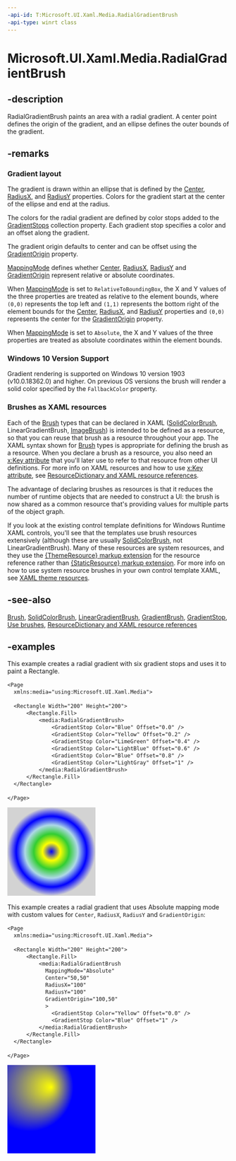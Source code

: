 ```yaml
---
-api-id: T:Microsoft.UI.Xaml.Media.RadialGradientBrush
-api-type: winrt class
---
```


# Microsoft.UI.Xaml.Media.RadialGradientBrush

<!--
public class RadialGradientBrush : Windows.UI.Xaml.Media.XamlCompositionBrushBase
-->

## -description

RadialGradientBrush paints an area with a radial gradient. A center point defines the origin of the gradient, and an ellipse defines the outer bounds of the gradient.

## -remarks

### Gradient layout

The gradient is drawn within an ellipse that is defined by the [Center](radialgradientbrush_center.md), [RadiusX](radialgradientbrush_radiusx.md), and [RadiusY](radialgradientbrush_radiusy.md) properties. Colors for the gradient start at the center of the ellipse and end at the radius.

The colors for the radial gradient are defined by color stops added to the [GradientStops](radialgradientbrush_gradientstops.md) collection property. Each gradient stop specifies a color and an offset along the gradient.

The gradient origin defaults to center and can be offset using the [GradientOrigin](radialgradientbrush_gradientorigin.md) property.

[MappingMode](radialgradientbrush_mappingmode.md) defines whether [Center](radialgradientbrush_center.md), [RadiusX](radialgradientbrush_radiusx.md), [RadiusY](radialgradientbrush_radiusy.md) and [GradientOrigin](radialgradientbrush_gradientorigin.md) represent relative or absolute coordinates.

When [MappingMode](radialgradientbrush_mappingmode.md) is set to `RelativeToBoundingBox`, the X and Y values of the three properties are treated as relative to the element bounds, where `(0,0)` represents the top left and `(1,1)` represents the bottom right of the element bounds for the [Center](radialgradientbrush_center.md), [RadiusX](radialgradientbrush_radiusx.md), and [RadiusY](radialgradientbrush_radiusy.md) properties and `(0,0)` represents the center for the [GradientOrigin](radialgradientbrush_gradientorigin.md) property.

When [MappingMode](radialgradientbrush_mappingmode.md) is set to `Absolute`, the X and Y values of the three properties are treated as absolute coordinates within the element bounds.

### Windows 10 Version Support

Gradient rendering is supported on Windows 10 version 1903 (v10.0.18362.0) and higher. On previous OS versions the brush will render a solid color specified by the `FallbackColor` property.

### Brushes as XAML resources

Each of the [Brush](/uwp/api/windows.ui.xaml.media.brush) types that can be declared in XAML ([SolidColorBrush](/uwp/api/windows.ui.xaml.media.solidcolorbrush), LinearGradientBrush, [ImageBrush](/uwp/api/windows.ui.xaml.media.imagebrush)) is intended to be defined as a resource, so that you can reuse that brush as a resource throughout your app. The XAML syntax shown for [Brush](/uwp/api/windows.ui.xaml.media.brush) types is appropriate for defining the brush as a resource. When you declare a brush as a resource, you also need an [x:Key attribute](https://docs.microsoft.com/windows/uwp/xaml-platform/x-key-attribute) that you'll later use to refer to that resource from other UI definitions. For more info on XAML resources and how to use [x:Key attribute](https://docs.microsoft.com/windows/uwp/xaml-platform/x-key-attribute), see [ResourceDictionary and XAML resource references](https://docs.microsoft.com/windows/uwp/controls-and-patterns/resourcedictionary-and-xaml-resource-references).

The advantage of declaring brushes as resources is that it reduces the number of runtime objects that are needed to construct a UI: the brush is now shared as a common resource that's providing values for multiple parts of the object graph.

If you look at the existing control template definitions for Windows Runtime XAML controls, you'll see that the templates use brush resources extensively (although these are usually [SolidColorBrush](/uwp/api/windows.ui.xaml.media.solidcolorbrush), not LinearGradientBrush). Many of these resources are system resources, and they use the [{ThemeResource} markup extension](https://docs.microsoft.com/windows/uwp/xaml-platform/themeresource-markup-extension) for the resource reference rather than [{StaticResource} markup extension](https://docs.microsoft.com/windows/uwp/xaml-platform/staticresource-markup-extension). For more info on how to use system resource brushes in your own control template XAML, see [XAML theme resources](https://docs.microsoft.com/windows/uwp/controls-and-patterns/xaml-theme-resources).

## -see-also

[Brush](/uwp/api/windows.ui.xaml.media.brush), [SolidColorBrush](/uwp/api/windows.ui.xaml.media.solidcolorbrush), [LinearGradientBrush](/uwp/api/windows.ui.xaml.media.lineargradientbrush), [GradientBrush](/uwp/api/windows.ui.xaml.media.gradientbrush), [GradientStop](/uwp/api/windows.ui.xaml.media.gradientstop), [Use brushes](https://docs.microsoft.com/windows/uwp/graphics/using-brushes), [ResourceDictionary and XAML resource references](https://docs.microsoft.com/windows/uwp/controls-and-patterns/resourcedictionary-and-xaml-resource-references)

## -examples

This example creates a radial gradient with six gradient stops and uses it to paint a Rectangle.

```xaml
<Page
  xmlns:media="using:Microsoft.UI.Xaml.Media">

  <Rectangle Width="200" Height="200">
      <Rectangle.Fill>
          <media:RadialGradientBrush>
              <GradientStop Color="Blue" Offset="0.0" />
              <GradientStop Color="Yellow" Offset="0.2" />
              <GradientStop Color="LimeGreen" Offset="0.4" />
              <GradientStop Color="LightBlue" Offset="0.6" />
              <GradientStop Color="Blue" Offset="0.8" />
              <GradientStop Color="LightGray" Offset="1" />
          </media:RadialGradientBrush>
      </Rectangle.Fill>
  </Rectangle>

</Page>
```

![A rectangle filled with a radial gradient](Images/ColorRadialGradientBrush.png)

This example creates a radial gradient that uses Absolute mapping mode with custom values for `Center`, `RadiusX`, `RadiusY` and `GradientOrigin`:

```xaml
<Page
  xmlns:media="using:Microsoft.UI.Xaml.Media">

  <Rectangle Width="200" Height="200">
      <Rectangle.Fill>
          <media:RadialGradientBrush
            MappingMode="Absolute"
            Center="50,50"
            RadiusX="100"
            RadiusY="100"
            GradientOrigin="100,50"
            >
              <GradientStop Color="Yellow" Offset="0.0" />
              <GradientStop Color="Blue" Offset="1" />
          </media:RadialGradientBrush>
      </Rectangle.Fill>
  </Rectangle>

</Page>
```

![Gradient axis for a vertical gradient](Images/OffsetRadialGradientBrush.png)

